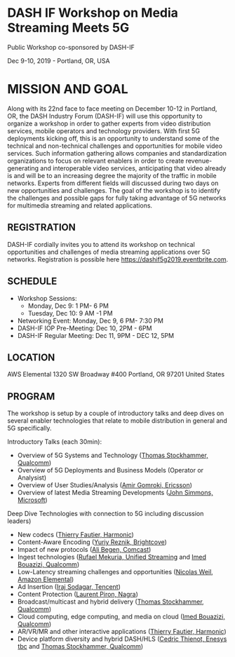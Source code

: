 

# DASH IF Workshop on Media Streaming Meets 5G

Public Workshop co-sponsored by DASH-IF

Dec 9-10, 2019 - Portland, OR, USA

# MISSION AND GOAL
Along with its 22nd face to face meeting on December 10-12 in Portland, OR, the DASH Industry Forum (DASH-IF) will use this opportunity to organize a workshop in order to gather experts from video distribution services, mobile operators and technology providers.
With first 5G deployments kicking off, this is an opportunity to understand some of the technical and non-technical challenges and opportunities for mobile video services. Such information gathering allows companies and standardization organizations to focus on relevant enablers in order to create revenue-generating and interoperable video services, anticipating that video already is and will be to an increasing degree the majority of the traffic in mobile networks. Experts from different fields will discussed during two days on new opportunities and challenges. 
The goal of the workshop is to identify the challenges and possible gaps for fully taking advantage of 5G networks for multimedia streaming and related applications.


## REGISTRATION
DASH-IF cordially invites you to attend its workshop on technical opportunities and challenges of media streaming applications over 5G networks. 
Registration is possible here https://dashif5g2019.eventbrite.com.
  
## SCHEDULE
* Workshop Sessions:
  * Monday, Dec 9: 1 PM- 6 PM       
  * Tuesday, Dec 10: 9 AM -1 PM
* Networking Event: Monday, Dec 9, 6 PM- 7:30 PM
* DASH-IF IOP Pre-Meeting: Dec 10, 2PM - 6PM
* DASH-IF Regular Meeting: Dec 11, 9PM - DEC 12, 5PM

## LOCATION
AWS Elemental
1320 SW Broadway #400
Portland, OR 97201
United States

## PROGRAM 
The workshop is setup by a couple of introductory talks and deep dives on several enabler technologies that relate to mobile distribution in general and 5G specifically.

Introductory Talks (each 30min):
* Overview of 5G Systems and Technology (<a href="https://www.linkedin.com/in/stockhammer/">Thomas Stockhammer, Qualcomm</a>)
* Overview of 5G Deployments and Business Models (Operator or Analysist)
* Overview of User Studies/Analysis (<a href="https://www.linkedin.com/in/amir-gomroki-b00608/">Amir Gomroki, Ericsson</a>)
* Overview of latest Media Streaming Developments (<a href="https://www.linkedin.com/in/johnsimmons2/">John Simmons, Microsoft</a>)

Deep Dive Technologies with connection to 5G including discussion leaders)
* New codecs (<a href="https://www.linkedin.com/in/thierry-fautier-4a696/">Thierry Fautier, Harmonic</a>)
* Content-Aware Encoding (<a href="http://reznik.org/">Yuriy Reznik, Brightcove</a>)
* Impact of new protocols (<a href="https://www.linkedin.com/in/acbegen/">Ali Begen, Comcast</a>)
* Ingest technologies (<a href="https://www.linkedin.com/in/rufael-mekuria-652b4828/">Rufael Mekuria, Unified Streaming</a> and <a href="https://www.linkedin.com/in/imedbouazizi/">Imed Bouazizi, Qualcomm</a>)
* Low-Latency streaming challenges and opportunities (<a href="https://www.linkedin.com/in/nicolasweil/">Nicolas Weil, Amazon Elemental</a>)
* Ad Insertion (<a href="https://www.linkedin.com/in/iraj-sodagar/">Iraj Sodagar, Tencent</a>)
* Content Protection (<a href="https://www.linkedin.com/in/laurentpiron/">Laurent Piron, Nagra</a>)
* Broadcast/multicast and hybrid delivery (<a href="https://www.linkedin.com/in/stockhammer/">Thomas Stockhammer, Qualcomm</a>)
* Cloud computing, edge computing, and media on cloud (<a href="https://www.linkedin.com/in/imedbouazizi/">Imed Bouazizi, Qualcomm</a>)
* AR/VR/MR and other interactive applications (<a href="https://www.linkedin.com/in/thierry-fautier-4a696/">Thierry Fautier, Harmonic</a>)
* Device platform diversity and hybrid DASH/HLS (<a href="https://www.linkedin.com/in/c%C3%A9dric-thienot-a632226">Cedric Thienot, Enesys tbc</a> and <a href="https://www.linkedin.com/in/stockhammer/">Thomas Stockhammer, Qualcomm</a>)
